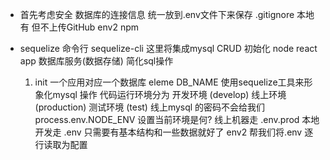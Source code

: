 - 首先考虑安全
  数据库的连接信息 统一放到.env文件下来保存
  .gitignore 本地有 但不上传GitHub
  env2 npm 

- sequelize 命令行
  sequelize-cli 这里将集成mysql CRUD 初始化
  node react app 数据库服务(数据存储)
  简化sql操作 
  1. init
  一个应用对应一个数据库 eleme DB_NAME
  使用sequelize工具来形象化mysql 操作
  代码运行环境分为
  开发环境 (develop) 
  线上环境 (production)
  测试环境 (test)
  线上mysql 的密码不会给我们
  process.env.NODE_ENV 设置当前环境是何?
  线上机器走 .env.prod
  本地开发走 .env 只需要有基本结构和一些数据就好了
  env2 帮我们将.env 逐行读取为配置